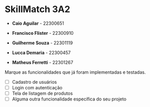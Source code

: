 # SkillMatch 3A2

* **Caio Aguilar** - 22300651
  
* **Francisco Flister** - 22300910
  
* **Guilherme Souza** - 22301119

* **Lucca Demaria** - 22300457

* **Matheus Ferretti** - 22301267

Marque as funcionalidades que já foram implementadas e testadas.

-   [ ] Cadastro de usuários
-   [ ] Login com autenticação
-   [ ] Tela de listagem de produtos
-   [ ] Alguma outra funcionalidade específica do seu projeto
